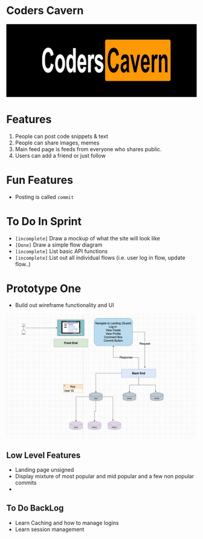 # Coders Cavern

![](resources/main.jpeg)

# Features

1. People can post code snippets & text
2. People can share images, memes
3. Main feed page is feeds from everyone who shares public. 
4. Users can add a friend or just follow


# Fun Features

- Posting is called `commit`  
  
# To Do In Sprint

- `[incomplete]` Draw a mockup of what the site will look like 
- `[Done]` Draw a simple flow diagram
- `[incomplete]` List basic API functions 
- `[incomplete]` List out all individual flows (i.e. user log in flow, update flow..)


# Prototype One

- Build out wireframe functionality and UI

![](resources/simpleFlow.png)






## Low Level Features


- Landing page unsigned
- Display mixture of most popular and mid popular and a few non popular commits
- 

## To Do BackLog

- Learn Caching and how to manage logins
- Learn session management 